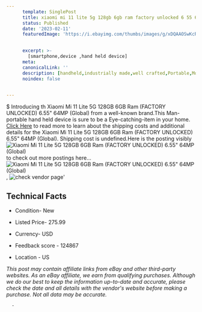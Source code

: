 ```yaml
---
      template: SinglePost
      title: xiaomi mi 11 lite 5g 128gb 6gb ram factory unlocked 6 55 64mp global 
      status: Published
      date: '2023-02-11'
      featuredImage: 'https://i.ebayimg.com/thumbs/images/g/xDQAAOSwKcRgoomq/s-l225.jpg'
       

      excerpt: >-
        [smartphone,device ,hand held device]
      meta:
      canonicalLink: ''
      description: [handheld,industrially made,well crafted,Portable,Mobile,Compact,Convenient,Lightweight,Maneuverable,Man-portable,Miniature,Carriable,Hand-held,Light,Holdable,Transportable,Mobile device,Pocket-sized,On-the-go,Wireless,Cordless,Compact size,Convenient size, smartphone,device ,hand held device]
      noindex: false
      

---
```

$
      Introducing th Xiaomi Mi 11 Lite 5G 128GB 6GB Ram (FACTORY UNLOCKED) 6.55" 64MP (Global) from a well-known brand.This Man-portable hand held device is sure to be a Eye-catching-item in your home. [Click Here](https://www.ebay.com/itm/203333382731?hash=item2f579d324b%3Ag%3AxDQAAOSwKcRgoomq&mkevt=1&mkcid=1&mkrid=711-53200-19255-0&campid=%253CePNCampaignId%253E&customid=%253CreferenceId%253E&toolid=10049) to read more to learn about the shipping costs and additional details for the Xiaomi Mi 11 Lite 5G 128GB 6GB Ram (FACTORY UNLOCKED) 6.55" 64MP (Global). Shipping cost is undefined.Here is the posting visibly ![Xiaomi Mi 11 Lite 5G 128GB 6GB Ram (FACTORY UNLOCKED) 6.55" 64MP (Global)](https://i.ebayimg.com/thumbs/images/g/xDQAAOSwKcRgoomq/s-l225.jpg) to check out more postings here... ![Xiaomi Mi 11 Lite 5G 128GB 6GB Ram (FACTORY UNLOCKED) 6.55" 64MP (Global)](https://i.ebayimg.com/images/g/xDQAAOSwKcRgoomq/s-l1600.jpg), ![check vendor page](https://origin-galleryplus.ebayimg.com/ws/web/203333382731_2_0_1/225x225.jpg)'

      

 ## Technical Facts 



     
      

 - Condition- New 


      

 - Listed Price- 275.99 


      

 - Currency- USD 


      

 - Feedback score - 124867 


      

 - Location - US 


      
      

 *_This post may contain affiliate links from eBay and other third-party websites. As an eBay affiliate, we earn from qualifying purchases. Although we do our best to keep the information up-to-date and accurate, please check the date and all details with the vendor's website before making a purchase. Not all data may be accurate._*




      -
